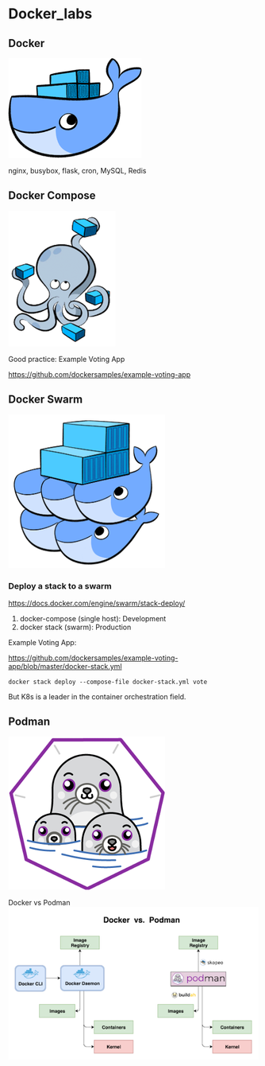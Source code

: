 # Docker_labs

## Docker

<img src="https://github.com/cly1213/Docker_labs/blob/main/img/docker.png"/>

nginx, busybox, flask, cron, MySQL, Redis

## Docker Compose

<img src="https://github.com/cly1213/Docker_labs/blob/main/img/docker-compose.png"/>

Good practice: Example Voting App

https://github.com/dockersamples/example-voting-app

## Docker Swarm

<img src="https://github.com/cly1213/Docker_labs/blob/main/img/docker-swarm.png"/>

### Deploy a stack to a swarm 
https://docs.docker.com/engine/swarm/stack-deploy/

1. docker-compose (single host): Development 
2. docker stack (swarm): Production

Example Voting App:

https://github.com/dockersamples/example-voting-app/blob/master/docker-stack.yml
```
docker stack deploy --compose-file docker-stack.yml vote
```
But K8s is a leader in the container orchestration field.

## Podman
<img src="https://github.com/cly1213/Docker_labs/blob/main/img/podman.png"/>

Docker vs Podman
<img src="https://github.com/cly1213/Docker_labs/blob/main/img/docker_vs_podman.png"/>
